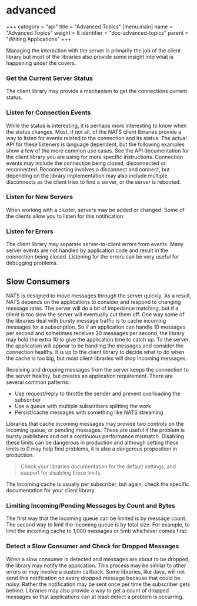 # advanced

+++ category = "api" title = "Advanced Topics" \[menu.main\] name = "Advanced Topics" weight = 8 identifier = "doc-advanced-topics" parent = "Writing Applications" +++

Managing the interaction with the server is primarily the job of the client library but most of the libraries also provide some insight into what is happening under the covers.

### Get the Current Server Status

The client library may provide a mechanism to get the connections current status.

### Listen for Connection Events

While the status is interesting, it is perhaps more interesting to know when the status changes. Most, if not all, of the NATS client libraries provide a way to listen for events related to the connection and its status. The actual API for these listeners is language dependent, but the following examples show a few of the more common use cases. See the API documentation for the client library you are using for more specific instructions. Connection events may include the connection being closed, disconnected or reconnected. Reconnecting involves a disconnect and connect, but depending on the library implementation may also include multiple disconnects as the client tries to find a server, or the server is rebooted.

### Listen for New Servers

When working with a cluster, servers may be added or changed. Some of the clients allow you to listen for this notification:

### Listen for Errors

The client library may separate server-to-client errors from events. Many server events are not handled by application code and result in the connection being closed. Listening for the errors can be very useful for debugging problems.

## Slow Consumers

NATS is designed to move messages through the server quickly. As a result, NATS depends on the applications to consider and respond to changing message rates. The server will do a bit of impedance matching, but if a client is too slow the server will eventually cut them off. One way some of the libraries deal with bursty message traffic is to cache incoming messages for a subscription. So if an application can handle 10 messages per second and sometimes receives 20 messages per second, the library may hold the extra 10 to give the application time to catch up. To the server, the application will appear to be handling the messages and consider the connection healthy. It is up to the client library to decide what to do when the cache is too big, but most client libraries will drop incoming messages.

Receiving and dropping messages from the server keeps the connection to the server healthy, but creates an application requirement. There are several common patterns:

* Use request/reply to throttle the sender and prevent overloading the subscriber
* Use a queue with multiple subscribers splitting the work
* Persist/cache messages with something like NATS streaming

Libraries that cache incoming messages may provide two controls on the incoming queue, or pending messages. These are useful if the problem is bursty publishers and not a continuous performance mismatch. Disabling these limits can be dangerous in production and although setting these limits to 0 may help find problems, it is also a dangerous proposition in production.

> Check your libraries documentation for the default settings, and support for disabling these limits.

The incoming cache is usually per subscriber, but again, check the specific documentation for your client library.

### Limiting Incoming/Pending Messages by Count and Bytes

The first way that the incoming queue can be limited is by message count. The second way to limit the incoming queue is by total size. For example, to limit the incoming cache to 1,000 messages or 5mb whichever comes first:

### Detect a Slow Consumer and Check for Dropped Messages

When a slow consumer is detected and messages are about to be dropped, the library may notify the application. This process may be similar to other errors or may involve a custom callback. Some libraries, like Java, will not send this notification on every dropped message because that could be noisy. Rather the notification may be sent once per time the subscriber gets behind. Libraries may also provide a way to get a count of dropped messages so that applications can at least detect a problem is occurring.

